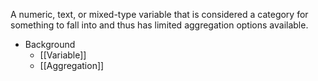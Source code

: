 A numeric, text, or mixed-type variable that is considered a category for something to fall into and thus has limited aggregation options available.

* Background
	* [[Variable]]
	* [[Aggregation]]